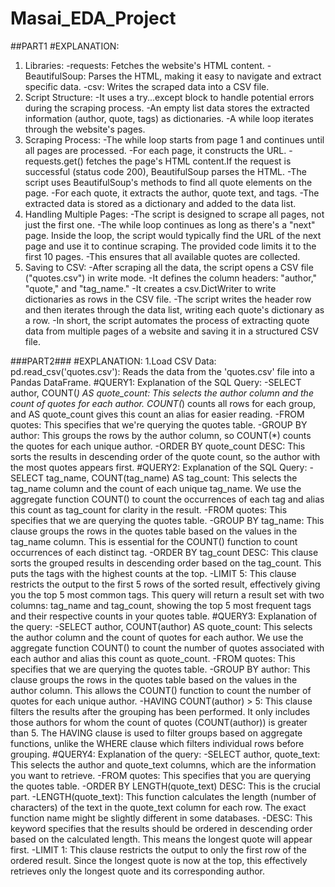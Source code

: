# Masai_EDA_Project
##PART1
#EXPLANATION:
1. Libraries:
-requests: Fetches the website's HTML content.
-BeautifulSoup: Parses the HTML, making it easy to navigate and extract specific data.
-csv:  Writes the scraped data into a CSV file.
2. Script Structure:
-It uses a try...except block to handle potential errors during the scraping process.
-An empty list data stores the extracted information (author, quote, tags) as dictionaries.
-A while loop iterates through the website's pages.
3. Scraping Process:
-The while loop starts from page 1 and continues until all pages are processed.
-For each page, it constructs the URL.
-requests.get() fetches the page's HTML content.If the request is successful (status code 200), BeautifulSoup parses the HTML.
-The script uses BeautifulSoup's methods to find all quote elements on the page.
-For each quote, it extracts the author, quote text, and tags.
-The extracted data is stored as a dictionary and added to the data list.
4. Handling Multiple Pages:
-The script is designed to scrape all pages, not just the first one.
-The while loop continues as long as there's a "next" page.  Inside the loop, the script would typically find the URL of the next page and use it to continue scraping.  The provided code limits it to the first 10 pages.
-This ensures that all available quotes are collected.
6. Saving to CSV:
-After scraping all the data, the script opens a CSV file ("quotes.csv") in write mode.
-It defines the column headers: "author," "quote," and "tag_name."
-It creates a csv.DictWriter to write dictionaries as rows in the CSV file.
-The script writes the header row and then iterates through the data list, writing each quote's dictionary as a row.
-In short, the script automates the process of extracting quote data from multiple pages of a website and saving it in a structured CSV file.

###PART2###
#EXPLANATION:
1.Load CSV Data:
pd.read_csv('quotes.csv'): Reads the data from the 'quotes.csv' file into a Pandas DataFrame.
#QUERY1:
Explanation of the SQL Query:
-SELECT author, COUNT(*) AS quote_count:  This selects the author column and the count of quotes for each author.  COUNT(*) counts all rows for each group, and AS quote_count gives this count an alias for easier reading.
-FROM quotes:  This specifies that we're querying the quotes table.
-GROUP BY author:  This groups the rows by the author column, so COUNT(*) counts the quotes for each unique author.
-ORDER BY quote_count DESC:  This sorts the results in descending order of the quote count, so the author with the most quotes appears first.
#QUERY2:
Explanation of the SQL Query:
-SELECT tag_name, COUNT(tag_name) AS tag_count: This selects the tag_name column and the count of each unique tag_name. We use the aggregate function COUNT() to count the occurrences of each tag and alias this count as tag_count for clarity in the result.
-FROM quotes: This specifies that we are querying the quotes table.
-GROUP BY tag_name: This clause groups the rows in the quotes table based on the values in the tag_name column. This is essential for the COUNT() function to count occurrences of each distinct tag.
-ORDER BY tag_count DESC: This clause sorts the grouped results in descending order based on the tag_count. This puts the tags with the highest counts at the top.
-LIMIT 5: This clause restricts the output to the first 5 rows of the sorted result, effectively giving you the top 5 most common tags.
This query will return a result set with two columns: tag_name and tag_count, showing the top 5 most frequent tags and their respective counts in your quotes table.
#QUERY3:
Explanation of the query:
-SELECT author, COUNT(author) AS quote_count: This selects the author column and the count of quotes for each author. We use the aggregate function COUNT() to count the number of quotes associated with each author and alias this count as quote_count.
-FROM quotes: This specifies that we are querying the quotes table.
-GROUP BY author: This clause groups the rows in the quotes table based on the values in the author column. This allows the COUNT() function to count the number of quotes for each unique author.
-HAVING COUNT(author) > 5: This clause filters the results after the grouping has been performed. It only includes those authors for whom the count of quotes (COUNT(author)) is greater than 5. The HAVING clause is used to filter groups based on aggregate functions, unlike the WHERE clause which filters individual rows before grouping.
#QUERY4:
Explanation of the query:
-SELECT author, quote_text: This selects the author and quote_text columns, which are the information you want to retrieve.
-FROM quotes: This specifies that you are querying the quotes table.
-ORDER BY LENGTH(quote_text) DESC: This is the crucial part.
-LENGTH(quote_text): This function calculates the length (number of characters) of the text in the quote_text column for each row. The exact function name might be slightly different in some databases.
-DESC: This keyword specifies that the results should be ordered in descending order based on the calculated length. This means the longest quote will appear first.
-LIMIT 1: This clause restricts the output to only the first row of the ordered result. Since the longest quote is now at the top, this effectively retrieves only the longest quote and its corresponding author.
